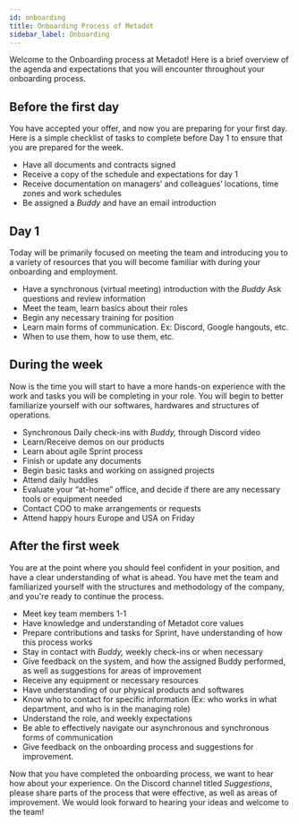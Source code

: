```yaml
---
id: onboarding
title: Onboarding Process of Metadot
sidebar_label: Onboarding 
---
```


Welcome to the Onboarding process at Metadot! Here is a brief overview of the agenda and expectations that you will encounter throughout your onboarding process.

## Before the first day

You have accepted your offer, and now you are preparing for your first day. Here is a simple checklist of tasks to complete before Day 1 to ensure that you are prepared for the week.

- Have all documents and contracts signed
- Receive a copy of the schedule and expectations for day 1
- Receive documentation on managers’ and colleagues’ locations,
time zones and work schedules
- Be assigned a _Buddy_ and have an email introduction

## Day 1

Today will be primarily focused on meeting the team and introducing you to a variety of resources that you will become familiar with during your onboarding and employment.

- Have a synchronous (virtual meeting) introduction with the _Buddy_
Ask questions and review information
- Meet the team, learn basics about their roles
- Begin any necessary training for position
- Learn main forms of communication. Ex: Discord, Google hangouts, etc.
- When to use them, how to use them, etc.

## During the week

Now is the time you will start to have a more hands-on experience with the work and tasks you will be completing in your role. You will begin to better familiarize yourself with our softwares, hardwares and structures of operations.

- Synchronous Daily check-ins with _Buddy,_ through Discord video
- Learn/Receive demos on our products
- Learn about agile Sprint process
- Finish or update any documents
- Begin basic tasks and working on assigned projects
- Attend daily huddles
- Evaluate your “at-home” office, and decide if there are any
necessary tools or equipment needed
- Contact COO to make arrangements or requests
- Attend happy hours Europe and USA on Friday

## After the first week

You are at the point where you should feel confident in your position, and have a clear understanding of what is ahead. You have met the team and familiarized yourself with the structures and methodology of the company, and you're ready to continue the process.

- Meet key team members 1-1
- Have knowledge and understanding of Metadot core values
- Prepare contributions and tasks for Sprint, have understanding of how this process works
- Stay in contact with _Buddy,_ weekly check-ins or when necessary
- Give feedback on the system, and how the assigned Buddy performed, as well as suggestions for areas of improvement
- Receive any equipment or necessary resources
- Have understanding of our physical products and softwares
- Know who to contact for specific information (Ex: who works in what department, and who is in the managing role)
- Understand the role, and weekly expectations
- Be able to effectively navigate our asynchronous and synchronous forms
of communication
- Give feedback on the onboarding process and suggestions for improvement.

Now that you have completed the onboarding process, we want to hear how about your experience. On the Discord channel titled _Suggestions_, please share parts of the process that were effective, as well as areas of improvement. We would look forward to hearing your ideas and welcome to the team!
